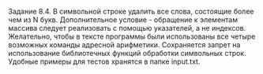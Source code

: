 Задание 8.4.
В символьной строке удалить все слова, состоящие более чем из N букв.
Дополнительное условие - обращение к элементам массива следует реализовать с помощью указателей, а не индексов.
Желательно, чтобы в тексте программы были использованы все четыре возможных команды адресной арифметики.
Сохраняется запрет на использование библиотечных функций обработки символьных строк.
Удобные примеры для тестов хранятся в папке input.txt.
